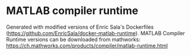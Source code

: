 # MATLAB compiler runtime
Generated with modified versions of Enric Sala's Dockerfiles (https://github.com/EnricSala/docker-matlab-runtime).
MATLAB Compiler Runtime versions can be downloaded from mathworks: https://ch.mathworks.com/products/compiler/matlab-runtime.html
